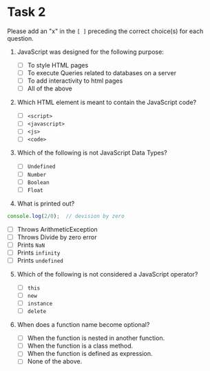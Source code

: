 # Task 2

Please add an "x" in the `[ ]` preceding the correct choice(s) for each question.


1. JavaScript was designed for the following purpose:

   - [ ] To style HTML pages
   - [ ] To execute Queries related to databases on a server
   - [ ] To add interactivity to html pages
   - [ ] All of the above

2. Which HTML element is meant to contain the JavaScript code?

   - [ ] `<script>`
   - [ ] `<javascript>`
   - [ ] `<js>`
   - [ ] `<code>`

3. Which of the following is not JavaScript Data Types?

   - [ ] `Undefined`
   - [ ] `Number`
   - [ ] `Boolean`
   - [ ] `Float`

4. What is printed out?

  ```js
  console.log(2/0);  // devision by zero
  ```

   - [ ] Throws ArithmeticException
   - [ ] Throws Divide by zero error
   - [ ] Prints `NaN`
   - [ ] Prints `infinity`
   - [ ] Prints `undefined`

5. Which of the following is not considered a JavaScript operator?

   - [ ] `this`
   - [ ] `new`
   - [ ] `instance`
   - [ ] `delete`

6. When does a function name become optional?

   - [ ] When the function is nested in another function.
   - [ ] When the function is a class method.
   - [ ] When the function is defined as expression.
   - [ ] None of the above.